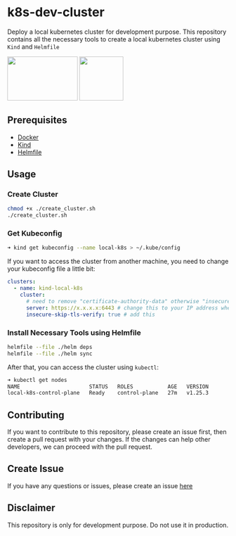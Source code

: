 # k8s-dev-cluster

Deploy a local kubernetes cluster for development purpose. This repository contains all the necessary tools to create a local kubernetes cluster using `Kind` and `Helmfile`

<img src="https://kind.sigs.k8s.io/logo/logo.png" width="160" height="100">
<img src="https://helm.sh/img/helm.svg" width="100" height="100">

## Prerequisites

- [Docker](https://docs.docker.com/get-docker/)
- [Kind](https://kind.sigs.k8s.io/docs/user/quick-start/#installation)
- [Helmfile](https://github.com/helmfile/helmfile)

## Usage

### Create Cluster

```bash
chmod +x ./create_cluster.sh
./create_cluster.sh
```

### Get Kubeconfig

```bash
➜ kind get kubeconfig --name local-k8s > ~/.kube/config
```

If you want to access the cluster from another machine, you need to change your kubeconfig file a little bit:

```yaml
clusters:
  - name: kind-local-k8s
    cluster:
      # need to remove "certificate-authority-data" otherwise "insecure-skip-tls-verify" will not work
      server: https://x.x.x.x:6443 # change this to your IP address where "Kind" cluster is running
      insecure-skip-tls-verify: true # add this
```

### Install Necessary Tools using Helmfile

```bash
helmfile --file ./helm deps
helmfile --file ./helm sync
```

After that, you can access the cluster using `kubectl`:

```bash
➜ kubectl get nodes                                                                            
NAME                      STATUS   ROLES           AGE   VERSION
local-k8s-control-plane   Ready    control-plane   27m   v1.25.3
```

## Contributing

If you want to contribute to this repository, please create an issue first, then create a pull request with your changes. If the changes can help other developers, we can proceed with the pull request.

## Create Issue

If you have any questions or issues, please create an issue [here](https://github.com/shaharia-lab/k8s-dev-cluster/issues)

## Disclaimer

This repository is only for development purpose. Do not use it in production.